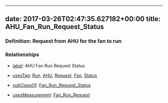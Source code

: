 
---
date: 2017-03-26T02:47:35.627182+00:00
title: AHU_Fan_Run_Request_Status
---
### Definition: Request from AHU for the fan to run

### Relationships

* [label](http://www.w3.org/2000/01/rdf-schema#label): AHU Fan Run Request Status

* [usesTag](https://brickschema.org/schema/1.0/BrickFrame#usesTag): [Run](https://brickschema.org/schema/1.0/BrickTag#Run), [AHU](https://brickschema.org/schema/1.0/BrickTag#AHU), [Request](https://brickschema.org/schema/1.0/BrickTag#Request), [Fan](https://brickschema.org/schema/1.0/BrickTag#Fan), [Status](https://brickschema.org/schema/1.0/BrickTag#Status)

* [subClassOf](http://www.w3.org/2000/01/rdf-schema#subClassOf): [Fan_Run_Request_Status](https://brickschema.org/schema/1.0/Brick#Fan_Run_Request_Status)

* [usesMeasurement](https://brickschema.org/schema/1.0/BrickFrame#usesMeasurement): [Fan_Run_Request](https://brickschema.org/schema/1.0/Brick#Fan_Run_Request)
